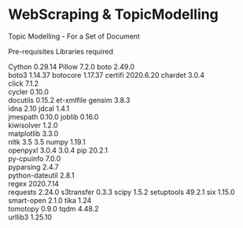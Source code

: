 # WebScraping & TopicModelling
Topic Modelling - For a Set of Document

Pre-requisites Libraries required 

Cython	0.29.14
Pillow	7.2.0
boto	2.49.0	
boto3	1.14.37	
botocore	1.17.37
certifi	2020.6.20
chardet	3.0.4	
click	7.1.2	
cycler	0.10.0	
docutils	0.15.2
et-xmlfile
gensim	3.8.3	
idna	2.10
jdcal	1.4.1	
jmespath	0.10.0
joblib	0.16.0	
kiwisolver	1.2.0	
matplotlib	3.3.0	
nltk	3.5	3.5
numpy	1.19.1	
openpyxl	3.0.4	3.0.4
pip	20.2.1	
py-cpuinfo	7.0.0	
pyparsing	2.4.7	
python-dateutil	2.8.1	
regex	2020.7.14	
requests	2.24.0
s3transfer	0.3.3
scipy	1.5.2
setuptools	49.2.1
six	1.15.0
smart-open	2.1.0
tika	1.24	
tomotopy	0.9.0
tqdm	4.48.2	
urllib3	1.25.10
